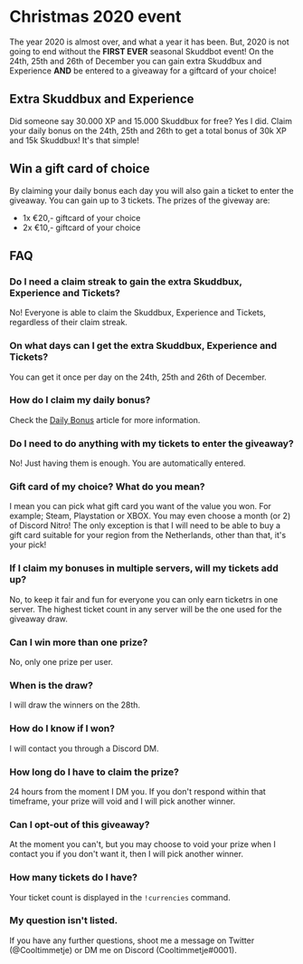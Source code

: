 # Christmas 2020 event
The year 2020 is almost over, and what a year it has been. But, 2020 is not going to end without the **FIRST EVER** seasonal Skuddbot event! On the 24th, 25th and 26th of December you can gain extra Skuddbux and Experience **AND** be entered to a giveaway for a giftcard of your choice!

## Extra Skuddbux and Experience
Did someone say 30.000 XP and 15.000 Skuddbux for free? Yes I did. Claim your daily bonus on the 24th, 25th and 26th to get a total bonus of 30k XP and 15k Skuddbux! It's that simple!

## Win a gift card of choice
By claiming your daily bonus each day you will also gain a ticket to enter the giveaway. You can gain up to 3 tickets. The prizes of the giveway are:
* 1x €20,- giftcard of your choice
* 2x €10,- giftcard of your choice

## FAQ
### Do I need a claim streak to gain the extra Skuddbux, Experience and Tickets?
No! Everyone is able to claim the Skuddbux, Experience and Tickets, regardless of their claim streak.

### On what days can I get the extra Skuddbux, Experience and Tickets?
You can get it once per day on the 24th, 25th and 26th of December.

### How do I claim my daily bonus?
Check the [Daily Bonus](/Systems/daily-bonus.md) article for more information.

### Do I need to do anything with my tickets to enter the giveaway?
No! Just having them is enough. You are automatically entered.

### Gift card of my choice? What do you mean?
I mean you can pick what gift card you want of the value you won. For example; Steam, Playstation or XBOX. You may even choose a month (or 2) of Discord Nitro!
The only exception is that I will need to be able to buy a gift card suitable for your region from the Netherlands, other than that, it's your pick!

### If I claim my bonuses in multiple servers, will my tickets add up?
No, to keep it fair and fun for everyone you can only earn ticketrs in one server. The highest ticket count in any server will be the one used for the giveaway draw.

### Can I win more than one prize?
No, only one prize per user.

### When is the draw?
I will draw the winners on the 28th.

### How do I know if I won?
I will contact you through a Discord DM.

### How long do I have to claim the prize?
24 hours from the moment I DM you. If you don't respond within that timeframe, your prize will void and I will pick another winner.

### Can I opt-out of this giveaway?
At the moment you can't, but you may choose to void your prize when I contact you if you don't want it, then I will pick another winner.

### How many tickets do I have?
Your ticket count is displayed in the `!currencies` command.

### My question isn't listed.
If you have any further questions, shoot me a message on Twitter (@Cooltimmetje) or DM me on Discord (Cooltimmetje#0001).